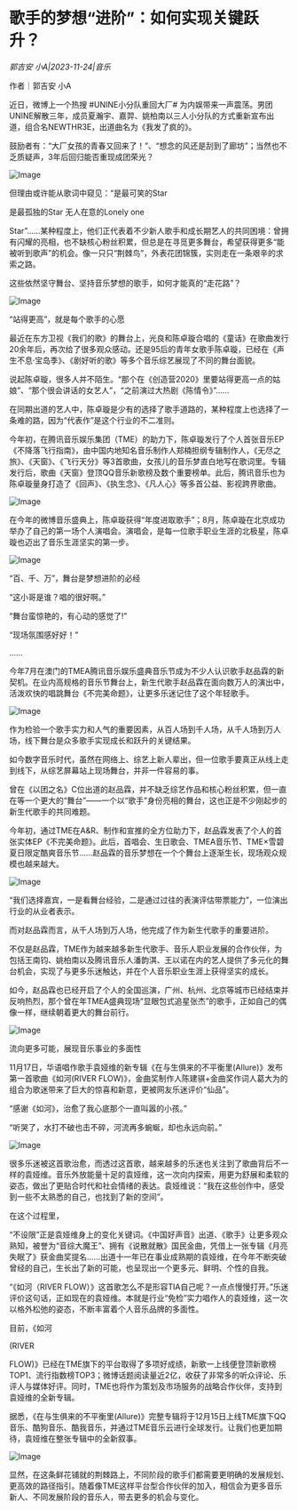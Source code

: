 # 歌手的梦想“进阶”：如何实现关键跃升？

*郭吉安 小A|2023-11-24|音乐*

作者｜郭吉安 小A

近日，微博上一个热搜 #UNINE小分队重回大厂# 为内娱带来一声震荡。男团UNINE解散三年，成员夏瀚宇、嘉羿、姚柏南以三人小分队的方式重新宣布出道，组合名NEWTHR3E，出道曲名为《我发了疯的》。

鼓励者有：“大厂女孩的青春又回来了！”、“想念的风还是刮到了廊坊”；当然也不乏质疑声，3年后回归能否重现成团荣光？

![Image](https://p3-sign.toutiaoimg.com/tos-cn-i-6w9my0ksvp/615d224e57cd42599ad84f028c11fa2c~tplv-tt-shrink:640:0.image?lk3s=7cab5390&traceid=202311240002530183918FB84103708706&x-expires=2147483647&x-signature=iZRgbQfrlKwZUx%2FgVupcs87MP%2BY%3D)

但理由或许能从歌词中窥见：“是最可笑的Star

 是最孤独的Star 无人在意的Lonely one 

Star”……某种程度上，他们正代表着不少新人歌手和成长期艺人的共同困境：曾拥有闪耀的亮相，也不缺核心粉丝积累，但总是在寻觅更多舞台，希望获得更多“能被听到歌声”的机会。像一只只“荆棘鸟”，外表花团锦簇，实则走在一条艰辛的求索之路。

这些依然坚守舞台、坚持音乐梦想的歌手，如何才能真的“走花路”？

![Image](https://p3-sign.toutiaoimg.com/tos-cn-i-6w9my0ksvp/5b728718038c4c08ad709dc6ac956d5a~tplv-tt-shrink:640:0.image?lk3s=7cab5390&traceid=202311240002530183918FB84103708706&x-expires=2147483647&x-signature=gHrkEkqYcIlNPXtTKw47T3Ehmf8%3D)

“站得更高”，就是每个歌手的心愿

最近在东方卫视《我们的歌》的舞台上，光良和陈卓璇合唱的《童话》在歌曲发行20余年后，再次给了很多观众感动。还是95后的青年女歌手陈卓璇，已经在《声生不息·宝岛季》、《剧好听的歌》等多个音乐综艺展现了不同的舞台面貌。

说起陈卓璇，很多人并不陌生。“那个在《创造营2020》里要站得更高一点的姑娘”、“那个很会讲话的女艺人”，“之前演过大热剧《陈情令》”……

在同期出道的艺人中，陈卓璇是少有的选择了歌手道路的，某种程度上也选择了一条难的路，因为“代表作”是这个行业的不二准则。

今年初，在腾讯音乐娱乐集团（TME）的助力下，陈卓璇发行了个人首张音乐EP《不降落飞行指南》，由中国内地知名音乐制作人郑楠担纲专辑制作人，《无尽之旅》、《天窗》、《飞行天分》等3首歌曲，女孩儿的音乐梦直白地写在歌词里。专辑发行后，歌曲《天窗》登顶QQ音乐新歌榜及数个重要榜单。此后，腾讯音乐也为陈卓璇量身打造了《回声》、《执生念》、《凡人心》等多首公益、影视跨界歌曲。

![Image](https://p3-sign.toutiaoimg.com/tos-cn-i-6w9my0ksvp/0d0f5481a9a8436c90dd9a2a8208f075~tplv-tt-shrink:640:0.image?lk3s=7cab5390&traceid=202311240002530183918FB84103708706&x-expires=2147483647&x-signature=rsb2C%2FiWp6Qi8EDAa51GlxxxghY%3D)

在今年的微博音乐盛典上，陈卓璇获得“年度进取歌手”；8月，陈卓璇在北京成功举办了自己的第一场个人演唱会。演唱会，是每一位歌手职业生涯的北极星，陈卓璇也迈出了音乐生涯坚实的第一步。

![Image](https://p3-sign.toutiaoimg.com/tos-cn-i-6w9my0ksvp/2be98249721147b4af8ea849742db870~tplv-tt-shrink:640:0.image?lk3s=7cab5390&traceid=202311240002530183918FB84103708706&x-expires=2147483647&x-signature=au6QOU3%2FIughYHkqSnXRrUgV6Nw%3D)

“百、千、万”，舞台是梦想进阶的必经

“这小哥是谁？唱的很好啊。”

“舞台蛮惊艳的，有心动的感觉了!”

“现场氛围感好好！”

……

今年7月在澳门的TMEA腾讯音乐娱乐盛典音乐节成为不少人认识歌手赵品霖的新契机。在业内高规格的音乐节舞台上，新生代歌手赵品霖在面向数万人的演出中，活泼欢快的唱跳舞台《不完美命题》，让更多乐迷记住了这个年轻歌手。

![Image](https://p3-sign.toutiaoimg.com/tos-cn-i-6w9my0ksvp/c8266170c9f8440fbe649325339c8e2c~tplv-tt-shrink:640:0.image?lk3s=7cab5390&traceid=202311240002530183918FB84103708706&x-expires=2147483647&x-signature=L0jpa%2BzLlBBvno%2FYz%2BUav%2FX2u%2FQ%3D)

作为检验一个歌手实力和人气的重要因素，从百人场到千人场，从千人场到万人场，线下舞台是众多歌手实现成长和跃升的关键结果。

如今数字音乐时代，虽然在网络上、综艺上新人辈出，但一位歌手要真正从线上走到线下，从综艺屏幕站上现场舞台，并非一件容易的事。

曾在《以团之名》C位出道的赵品霖，并不缺乏综艺作品和核心粉丝积累，但一直在等一个更大的“舞台”——一个以“歌手”身份亮相的舞台，这也正是不少刚起步的新生代歌手的共同难题。

今年初，通过TME在A&R、制作和宣推的全方位助力下，赵品霖发表了个人的首张实体EP《不完美命题》。此后，首唱会、生日歌会、TMEA音乐节、TME×雪碧夏日限定酷爽音乐节……赵品霖的音乐梦想在一个个舞台上逐渐生长，现场观众规模也越来越大。

![Image](https://p3-sign.toutiaoimg.com/tos-cn-i-6w9my0ksvp/0308dcd02dad475b8845b47b37e2354e~tplv-tt-shrink:640:0.image?lk3s=7cab5390&traceid=202311240002530183918FB84103708706&x-expires=2147483647&x-signature=N3g3uj4QFbSexlVevCU%2BuedCOdc%3D)

“我们选择嘉宾，一是看舞台经验，二是通过过往的表演评估带票能力”，一位演出行业的从业者表示。

而对赵品霖而言，从千人场到万人场，他完成了作为新生代歌手的重要进阶。

不仅是赵品霖，TME作为越来越多新生代歌手、音乐人职业发展的合作伙伴，为包括王南钧、姚柏南以及腾讯音乐人潘韵淇、王以诺在内的艺人提供了多元化的舞台机会，实现了与更多乐迷触达，并在个人音乐职业生涯上获得坚实的成长。

如今，赵品霖也已经开启了个人的全国巡演，广州、杭州、北京等城市已经结束并反响热烈，那个曾在年TMEA盛典现场“显眼包式追星张杰”的歌手，正如自己的偶像一样，继续朝着更大的舞台前行。

![Image](https://p3-sign.toutiaoimg.com/tos-cn-i-6w9my0ksvp/e2c94158e9a245ddb1e72417eb5560b7~tplv-tt-shrink:640:0.image?lk3s=7cab5390&traceid=202311240002530183918FB84103708706&x-expires=2147483647&x-signature=R4kQNn6rKdETDniJzFEYR2S4Ipo%3D)

流向更多可能，展现音乐事业的多面性

11月17日，华语唱作歌手袁娅维的新专辑《在与生俱来的不平衡里(Allure)》发布第一首歌曲《如河(RIVER FLOW)》，金曲奖制作人陈建骐+金曲奖作词人葛大为的组合为歌迷带来了巨大的惊喜和新意，更被网友乐迷评价“仙品”。

“感谢《如河》，治愈了我心底那个一直叫嚣的小孩。”

“听哭了，水打不破也击不碎，河流再多蜿蜒，却也永远向前。”

![Image](https://p3-sign.toutiaoimg.com/tos-cn-i-6w9my0ksvp/ad46b458b3414e84a9fc5e592b609d2b~tplv-tt-shrink:640:0.image?lk3s=7cab5390&traceid=202311240002530183918FB84103708706&x-expires=2147483647&x-signature=dkOIAEhkyB31VmLu4obUveLkdwY%3D)

很多乐迷被这首歌治愈，而透过这首歌，越来越多的乐迷也关注到了歌曲背后不一样的袁娅维。音乐外放能量十足的袁娅维，这一次向内探索，用更为舒展和柔软的姿态，做出了更贴合时代和社会情绪的表达。袁娅维说：“我在这些创作中，感受到一些不太熟悉的自己，也找到了新的空间”。

在这个过程里，

 

“不设限”正是袁娅维身上的变化关键词。《中国好声音》出道、《歌手》让更多观众熟知，被誉为“音综大魔王”、拥有《说散就散》国民金曲，凭借上一张专辑《月亮失眠了》获金曲奖提名……出道十一年已在事业成熟期的袁娅维，在今年不断突破曾经的自己，生长出了新的可能，也呈现出一个更多元、鲜明、个性的自我。

“《如河（RIVER FLOW）》这首歌怎么不是形容TIA自己呢？一点点慢慢打开。”乐迷评价这句话，正如现在的袁娅维。本就是行业“免检”实力唱作人的袁娅维，这一次以格外松弛的姿态，不断丰富着个人音乐品牌的多面性。

目前，《如河

 (RIVER 

FLOW)》已经在TME旗下的平台取得了多项好成绩，新歌一上线便登顶新歌榜TOP1、流行指数榜TOP3；微博话题阅读量近2亿，收获了非常多的听众评论、乐评人与媒体好评。同时，TME也将作为策划及市场服务的战略合作伙伴，支持到袁娅维的全新专辑。

据悉，《在与生俱来的不平衡里(Allure)》完整专辑将于12月15日上线TME旗下QQ音乐、酷狗音乐、酷我音乐，并通过TME音乐云进行全球发行。让我们也更加期待，袁娅维在整张专辑中的全新叙事。

![Image](https://p3-sign.toutiaoimg.com/tos-cn-i-6w9my0ksvp/b56c84ad3d874107b7797fb3d62bce5a~tplv-tt-shrink:640:0.image?lk3s=7cab5390&traceid=202311240002530183918FB84103708706&x-expires=2147483647&x-signature=r03AKcTvwOI46AGVaTI58%2B%2FDL9I%3D)

显然，在这条鲜花铺就的荆棘路上，不同阶段的歌手们都需要更明确的发展规划、更高效的路径指引。随着像TME这样平台型合作伙伴的加入，相信会为更多音乐新人、不同发展阶段的音乐人，带去更多的机会与变化。

